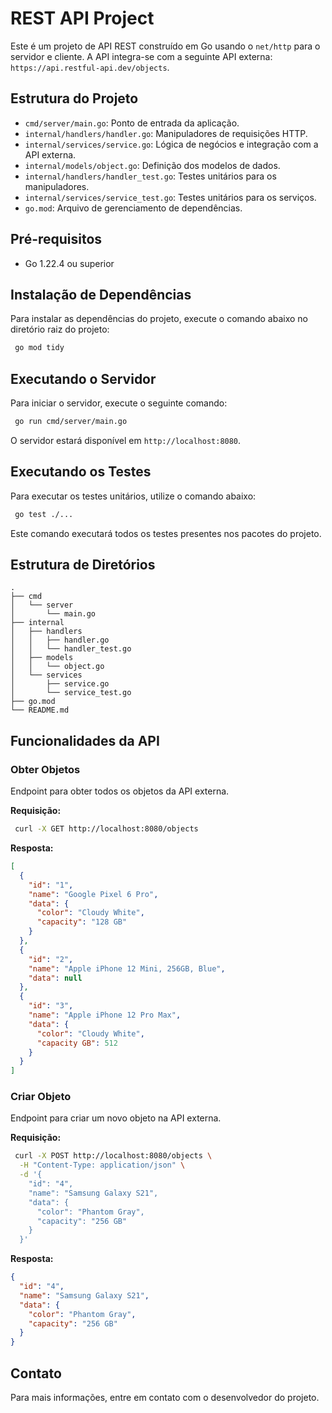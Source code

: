 # REST API Project

Este é um projeto de API REST construído em Go usando o `net/http` para o servidor e cliente. A API integra-se com a seguinte API externa: `https://api.restful-api.dev/objects`.

## Estrutura do Projeto

- `cmd/server/main.go`: Ponto de entrada da aplicação.
- `internal/handlers/handler.go`: Manipuladores de requisições HTTP.
- `internal/services/service.go`: Lógica de negócios e integração com a API externa.
- `internal/models/object.go`: Definição dos modelos de dados.
- `internal/handlers/handler_test.go`: Testes unitários para os manipuladores.
- `internal/services/service_test.go`: Testes unitários para os serviços.
- `go.mod`: Arquivo de gerenciamento de dependências.

## Pré-requisitos

- Go 1.22.4 ou superior

## Instalação de Dependências

Para instalar as dependências do projeto, execute o comando abaixo no diretório raiz do projeto:

```bash
 go mod tidy
```

## Executando o Servidor

Para iniciar o servidor, execute o seguinte comando:

```bash
 go run cmd/server/main.go
```

O servidor estará disponível em `http://localhost:8080`.

## Executando os Testes

Para executar os testes unitários, utilize o comando abaixo:

```bash
 go test ./...
```

Este comando executará todos os testes presentes nos pacotes do projeto.

## Estrutura de Diretórios

```plaintext
.
├── cmd
│   └── server
│       └── main.go
├── internal
│   ├── handlers
│   │   ├── handler.go
│   │   └── handler_test.go
│   ├── models
│   │   └── object.go
│   └── services
│       ├── service.go
│       └── service_test.go
├── go.mod
└── README.md
```

## Funcionalidades da API

### Obter Objetos

Endpoint para obter todos os objetos da API externa.

**Requisição:**

```bash
 curl -X GET http://localhost:8080/objects
```

**Resposta:**

```json
[
  {
    "id": "1",
    "name": "Google Pixel 6 Pro",
    "data": {
      "color": "Cloudy White",
      "capacity": "128 GB"
    }
  },
  {
    "id": "2",
    "name": "Apple iPhone 12 Mini, 256GB, Blue",
    "data": null
  },
  {
    "id": "3",
    "name": "Apple iPhone 12 Pro Max",
    "data": {
      "color": "Cloudy White",
      "capacity GB": 512
    }
  }
]
```

### Criar Objeto

Endpoint para criar um novo objeto na API externa.

**Requisição:**

```bash
 curl -X POST http://localhost:8080/objects \
  -H "Content-Type: application/json" \
  -d '{
    "id": "4",
    "name": "Samsung Galaxy S21",
    "data": {
      "color": "Phantom Gray",
      "capacity": "256 GB"
    }
  }'
```

**Resposta:**

```json
{
  "id": "4",
  "name": "Samsung Galaxy S21",
  "data": {
    "color": "Phantom Gray",
    "capacity": "256 GB"
  }
}
```

## Contato

Para mais informações, entre em contato com o desenvolvedor do projeto.
